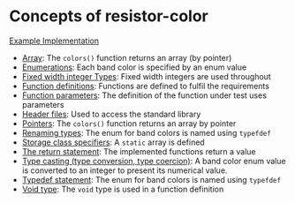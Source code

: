 # Concepts of resistor-color

[Example Implementation](https://github.com/exercism/c/blob/master/exercises/resistor-color/src/example.c)

- [Array](https://github.com/exercism/v3/blob/master/reference/types/array.md): The `colors()` function returns an array (by pointer)
- [Enumerations](https://www.gnu.org/software/gnu-c-manual/gnu-c-manual.html#Enumerations): Each band color is specified by an enum value
- [Fixed width integer Types](https://en.wikipedia.org/wiki/C_data_types#Fixed-width_integer_types): Fixed width integers are used throughout
- [Function definitions](https://www.gnu.org/software/gnu-c-manual/gnu-c-manual.html#Function-Definitions): Functions are defined to fulfil the requirements
- [Function parameters](https://www.gnu.org/software/gnu-c-manual/gnu-c-manual.html#Function-Parameters): The definition of the function under test uses parameters
- [Header files](https://www.gnu.org/software/libc/manual/html_mono/libc.html#Header-Files): Used to access the standard library
- [Pointers](https://www.gnu.org/software/gnu-c-manual/gnu-c-manual.html#Pointers): The `colors()` function returns an array by pointer
- [Renaming types](https://www.gnu.org/software/gnu-c-manual/gnu-c-manual.html#Renaming-Types): The enum for band colors is named using `typefdef`
- [Storage class specifiers](https://www.gnu.org/software/gnu-c-manual/gnu-c-manual.html#Storage-Class-Specifiers): A `static` array is defined
- [The return statement](https://www.gnu.org/software/gnu-c-manual/gnu-c-manual.html#The-return-Statement): The implemented functions return a value
- [Type casting (type conversion, type coercion)](https://github.com/exercism/v3/blob/master/reference/concepts/type_casting.md): A band color enum value is converted to an integer to present its numerical value.
- [Typedef statement](https://www.gnu.org/software/gnu-c-manual/gnu-c-manual.html#The-typedef-Statement): The enum for band colors is named using `typefdef`
- [Void type](https://en.wikipedia.org/wiki/Void_type): The `void` type is used in a function definition